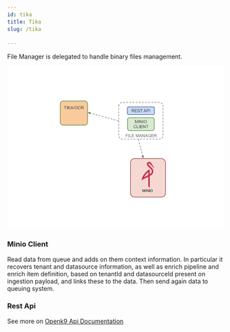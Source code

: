 ```yaml
---
id: tika
title: Tika
slug: /tika

---
```


File Manager is delegated to handle binary files management.

![img](../../static/img/file-manager.png)

### Minio Client

Read data from queue and adds on them context information. In particular it recovers tenant and datasource information,
as well as enrich pipeline and enrich item definition, based on tenantId and datasourceId present on ingestion payload,
and links these to the data. Then send again data to queuing system.

### Rest Api

See more on [Openk9 Api Documentation](/)
